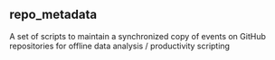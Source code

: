 repo_metadata
-------------

A set of scripts to maintain a synchronized copy of events on GitHub repositories for offline data analysis / productivity scripting

